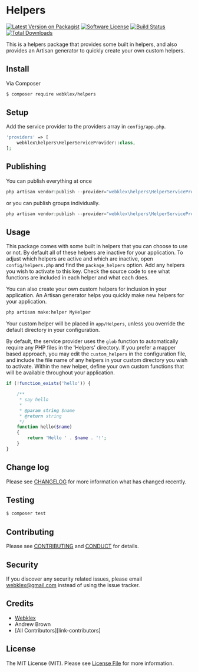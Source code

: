 # Helpers

[![Latest Version on Packagist][ico-version]][link-packagist]
[![Software License][ico-license]](LICENSE.md)
[![Build Status][ico-travis]][link-travis]
[![Total Downloads][ico-downloads]][link-downloads]

This is a helpers package that provides some built in helpers, and also provides an Artisan generator to quickly create your own custom helpers.

## Install

Via Composer

``` bash
$ composer require webklex/helpers
```

## Setup

Add the service provider to the providers array in `config/app.php`.

``` php
'providers' => [
    webklex\helpers\HelperServiceProvider::class,
];
```

## Publishing

You can publish everything at once

``` php
php artisan vendor:publish --provider="webklex\helpers\HelperServiceProvider"
```

or you can publish groups individually.

``` php
php artisan vendor:publish --provider="webklex\helpers\HelperServiceProvider" --tag="config"
```

## Usage

This package comes with some built in helpers that you can choose to use or not. By default all of these helpers are inactive for your application. To adjust which helpers are active and which are inactive, open `config/helpers.php` and find the `package_helpers` option. Add any helpers you wish to activate to this key. Check the source code to see what functions are included in each helper and what each does.

You can also create your own custom helpers for inclusion in your application. An Artisan generator helps you quickly make new helpers for your application. 

``` sh
php artisan make:helper MyHelper
```

Your custom helper will be placed in `app/Helpers`, unless you override the default directory in your configuration.

By default, the service provider uses the `glob` function to automatically require any PHP files in the 'Helpers' directory. If you prefer a mapper based approach, you may edit the `custom_helpers` in the configuration file, and include the file name of any helpers in your custom directory you wish to activate. Within the new helper, define your own custom functions that will be available throughout your application.

``` php
if (!function_exists('hello')) {

    /**
     * say hello
     *
     * @param string $name
     * @return string
     */
    function hello($name)
    {
        return 'Hello ' . $name . '!';
    }
}
```

## Change log

Please see [CHANGELOG](CHANGELOG.md) for more information what has changed recently.

## Testing

``` bash
$ composer test
```

## Contributing

Please see [CONTRIBUTING](CONTRIBUTING.md) and [CONDUCT](CONDUCT.md) for details.

## Security

If you discover any security related issues, please email webklex@gmail.com instead of using the issue tracker.

## Credits

- [Webklex][link-author]
- Andrew Brown
- [All Contributors][link-contributors]

## License

The MIT License (MIT). Please see [License File](LICENSE.md) for more information.

[ico-version]: https://img.shields.io/packagist/v/webklex/helpers.svg?style=flat-square
[ico-license]: https://img.shields.io/badge/license-MIT-brightgreen.svg?style=flat-square
[ico-travis]: https://img.shields.io/travis/webklex/helpers/master.svg?style=flat-square
[ico-scrutinizer]: https://img.shields.io/scrutinizer/coverage/g/webklex/helpers.svg?style=flat-square
[ico-code-quality]: https://img.shields.io/scrutinizer/g/webklex/helpers.svg?style=flat-square
[ico-downloads]: https://img.shields.io/packagist/dt/webklex/helpers.svg?style=flat-square

[link-packagist]: https://packagist.org/packages/webklex/helpers
[link-travis]: https://travis-ci.org/webklex/helpers
[link-scrutinizer]: https://scrutinizer-ci.com/g/webklex/helpers/code-structure
[link-code-quality]: https://scrutinizer-ci.com/g/webklex/helpers
[link-downloads]: https://packagist.org/packages/webklex/helpers
[link-author]: https://github.com/webklex
